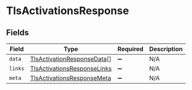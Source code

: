 # TlsActivationsResponse


## Fields

| Field                                                                             | Type                                                                              | Required                                                                          | Description                                                                       |
| --------------------------------------------------------------------------------- | --------------------------------------------------------------------------------- | --------------------------------------------------------------------------------- | --------------------------------------------------------------------------------- |
| `data`                                                                            | [TlsActivationResponseData](../../models/shared/tlsactivationresponsedata.md)[]   | :heavy_minus_sign:                                                                | N/A                                                                               |
| `links`                                                                           | [TlsActivationsResponseLinks](../../models/shared/tlsactivationsresponselinks.md) | :heavy_minus_sign:                                                                | N/A                                                                               |
| `meta`                                                                            | [TlsActivationsResponseMeta](../../models/shared/tlsactivationsresponsemeta.md)   | :heavy_minus_sign:                                                                | N/A                                                                               |